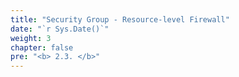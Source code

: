 ```yaml
---
title: "Security Group - Resource-level Firewall"
date: "`r Sys.Date()`"
weight: 3
chapter: false
pre: "<b> 2.3. </b>"
---
```


<!-- Kết luận các section trước đã làm được gì & final architecuture -->

<!-- Kết luận toàn series -->

<!-- Next steps -->

<!-- Giới thiệu nhóm tác giả -->

<!-- References -->